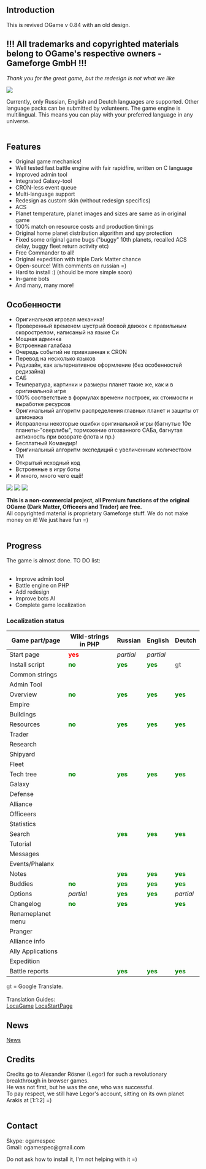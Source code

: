 ## Introduction ##

This is revived OGame v 0.84 with an old design.

## !!! All trademarks and copyrighted materials belong to OGame's respective owners - Gameforge GmbH !!! ##
_Thank you for the great game, but the redesign is not what we like_

<img src='http://ogamespec.com/imgstore/whc50b7bd1f6b2a2.jpg'>

Currently, only Russian, English and Deutch languages are supported. Other language packs can be submitted by volunteers. The game engine is multilingual. This means you can play with your preferred language in any universe.<br>
<br>
<h2>Features</h2>
<ul><li>Original game mechanics!<br>
</li><li>Well tested fast battle engine with fair rapidfire, written on C language<br>
</li><li>Improved admin tool<br>
</li><li>Integrated Galaxy-tool<br>
</li><li>CRON-less event queue<br>
</li><li>Multi-language support<br>
</li><li>Redesign as custom skin (without redesign specifics)<br>
</li><li>ACS<br>
</li><li>Planet temperature, planet images and sizes are same as in original game<br>
</li><li>100% match on resource costs and production timings<br>
</li><li>Original home planet distribution algorithm and spy protection<br>
</li><li>Fixed some original game bugs ("buggy" 10th planets, recalled ACS delay, buggy fleet return activity etc)<br>
</li><li>Free Commander to all!<br>
</li><li>Original expedition with triple Dark Matter chance<br>
</li><li>Open-source! With comments on russian =)<br>
</li><li>Hard to install :) (should be more simple soon)<br>
</li><li>In-game bots<br>
</li><li>And many, many more!</li></ul>

<h2>Особенности</h2>
<ul><li>Оригинальная игровая механика!<br>
</li><li>Проверенный временем шустрый боевой движок с правильным скорострелом, написаный на языке Си<br>
</li><li>Мощная админка<br>
</li><li>Встроенная галабаза<br>
</li><li>Очередь событий не привязанная к CRON<br>
</li><li>Перевод на несколько языков<br>
</li><li>Редизайн, как альтернативное оформление (без особенностей редизайна)<br>
</li><li>САБ<br>
</li><li>Температура, картинки и размеры планет такие же, как и в оригинальной игре<br>
</li><li>100% соответствие в формулах времени построек, их стоимости и выработке ресурсов<br>
</li><li>Оригинальный алгоритм распределения главных планет и защиты от шпионажа<br>
</li><li>Исправлены некоторые ошибки оригинальной игры (багнутые 10е планеты-"оверлибы", торможение отозванного САБа, багнутая активность при возврате флота и пр.)<br>
</li><li>Бесплатный Командир!<br>
</li><li>Оригинальный алгоритм экспедиций с увеличенным количеством ТМ<br>
</li><li>Открытый исходный код<br>
</li><li>Встроенные в игру боты<br>
</li><li>И много, много чего ещё!</li></ul>

<a href='http://oldogame.ru/images/screen1.jpg'><img src='http://oldogame.ru/images/screen1_sm.jpg' /></a>
<a href='http://oldogame.ru/images/screen2.jpg'><img src='http://oldogame.ru/images/screen2_sm.jpg' /></a>
<a href='http://oldogame.ru/images/screen5.jpg'><img src='http://oldogame.ru/images/screen5_sm.jpg' /></a>

<b>This is a non-commercial project, all Premium functions of the original OGame (Dark Matter, Officeers and Trader) are free.</b><br>
All copyrighted material is proprietary Gameforge stuff. We do not make money on it! We just have fun =)<br>
<br>
<h2>Progress</h2>

The game is almost done. TO DO list:<br>
<br>
<ul><li>Improve admin tool<br>
</li><li>Battle engine on PHP<br>
</li><li>Add redesign<br>
</li><li>Improve bots AI<br>
</li><li>Complete game localization</li></ul>

<h3>Localization status</h3>

<table><thead><th> <b>Game part/page</b> </th><th> <b>Wild-strings in PHP</b> </th><th> <b>Russian</b> </th><th> <b>English</b> </th><th> <b>Deutch</b> </th></thead><tbody>
<tr><td> Start page </td><td> <font color='red'><b>yes</b></font> </td><td> <i>partial</i> </td><td> <i>partial</i></td><td>  </td></tr>
<tr><td> Install script </td><td> <font color='green'><b>no</b></font> </td><td> <font color='green'><b>yes</b></font> </td><td> <font color='green'><b>yes</b></font> </td><td> <font color='gray'><b>gt</b></font> </td></tr>
<tr><td> Common strings </td><td>  </td><td>  </td><td>  </td><td>  </td></tr>
<tr><td> Admin Tool </td><td>  </td><td>  </td><td>  </td><td>  </td></tr>
<tr><td> Overview </td><td> <font color='green'><b>no</b></font> </td><td> <font color='green'><b>yes</b></font> </td><td> <font color='green'><b>yes</b></font> </td><td> <font color='green'><b>yes</b></font> </td></tr>
<tr><td> Empire </td><td>  </td><td>  </td><td>  </td><td>  </td></tr>
<tr><td> Buildings </td><td>  </td><td>  </td><td>  </td><td>  </td></tr>
<tr><td> Resources </td><td> <font color='green'><b>no</b></font> </td><td> <font color='green'><b>yes</b></font> </td><td> <font color='green'><b>yes</b></font> </td><td> <font color='green'><b>yes</b></font> </td></tr>
<tr><td> Trader </td><td>  </td><td>  </td><td>  </td><td>  </td></tr>
<tr><td> Research </td><td>  </td><td>  </td><td>  </td><td>  </td></tr>
<tr><td> Shipyard </td><td>  </td><td>  </td><td>  </td><td>  </td></tr>
<tr><td> Fleet </td><td>  </td><td>  </td><td>  </td><td>  </td></tr>
<tr><td> Tech tree </td><td> <font color='green'><b>no</b></font> </td><td> <font color='green'><b>yes</b></font> </td><td> <font color='green'><b>yes</b></font> </td><td> <font color='green'><b>yes</b></font> </td></tr>
<tr><td> Galaxy </td><td>  </td><td>  </td><td>  </td><td>  </td></tr>
<tr><td> Defense </td><td>  </td><td>  </td><td>  </td><td>  </td></tr>
<tr><td> Alliance </td><td>  </td><td>  </td><td>  </td><td>  </td></tr>
<tr><td> Officeers </td><td>  </td><td>  </td><td>  </td><td>  </td></tr>
<tr><td> Statistics </td><td>  </td><td>  </td><td>  </td><td>  </td></tr>
<tr><td> Search </td><td>  </td><td> <font color='green'><b>yes</b></font> </td><td> <font color='green'><b>yes</b></font> </td><td> <font color='green'><b>yes</b></font> </td></tr>
<tr><td> Tutorial </td><td>  </td><td>  </td><td>  </td><td>  </td></tr>
<tr><td> Messages </td><td>  </td><td>  </td><td>  </td><td>  </td></tr>
<tr><td> Events/Phalanx </td><td>  </td><td>  </td><td>  </td><td>  </td></tr>
<tr><td> Notes </td><td>  </td><td> <font color='green'><b>yes</b></font> </td><td> <font color='green'><b>yes</b></font> </td><td> <font color='green'><b>yes</b></font> </td></tr>
<tr><td> Buddies </td><td> <font color='green'><b>no</b></font> </td><td> <font color='green'><b>yes</b></font> </td><td> <font color='green'><b>yes</b></font> </td><td> <font color='green'><b>yes</b></font> </td></tr>
<tr><td> Options </td><td> <i>partial</i> </td><td> <font color='green'><b>yes</b></font> </td><td> <font color='green'><b>yes</b></font> </td><td> <i>partial</i> </td></tr>
<tr><td> Changelog </td><td> <font color='green'><b>no</b></font> </td><td> <font color='green'><b>yes</b></font> </td><td>  </td><td> <font color='green'><b>yes</b></font> </td></tr>
<tr><td> Renameplanet menu </td><td>  </td><td>  </td><td>  </td><td>  </td></tr>
<tr><td> Pranger </td><td>  </td><td>  </td><td>  </td><td>  </td></tr>
<tr><td> Alliance info </td><td>  </td><td>  </td><td>  </td><td>  </td></tr>
<tr><td> Ally Applications </td><td>  </td><td>  </td><td>  </td><td>  </td></tr>
<tr><td> Expedition </td><td>  </td><td>  </td><td>  </td><td>  </td></tr>
<tr><td> Battle reports </td><td>  </td><td> <font color='green'><b>yes</b></font> </td><td> <font color='green'><b>yes</b></font> </td><td> <font color='green'><b>yes</b></font> </td></tr></tbody></table>

<font color='gray'><b>gt</b></font> = Google Translate.<br>
<br>
Translation Guides:<br>
<a href='LocaGame.md'>LocaGame</a>
<a href='LocaStartPage.md'>LocaStartPage</a>

<h2>News</h2>

<a href='News.md'>News</a>

<h2>Credits</h2>
Credits go to Alexander Rösner (Legor) for such a revolutionary breakthrough in browser games.<br>
He was not first, but he was the one, who was successful.<br>
To pay respect, we still have Legor's account, sitting on its own planet Arakis at [1:1:2] =)<br>
<br>
<h2>Contact</h2>
Skype: ogamespec<br>
Gmail: ogamespec@gmail.com<br>

Do not ask how to install it, I'm not helping with it =)<br>
<br>
